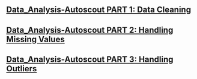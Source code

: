 ## [Data_Analysis-Autoscout PART 1: Data Cleaning](./DAwPy_Capstone_Project_(AutoScout)_Student_Part-1.ipynb)
## [Data_Analysis-Autoscout PART 2: Handling Missing Values](./DAwPy_Capstone_Project_(AutoScout)_Student_Part-2.ipynb)
## [Data_Analysis-Autoscout PART 3: Handling Outliers](./DAwPy_Capstone_Project_(AutoScout)_Student_Part-3.ipynb)
